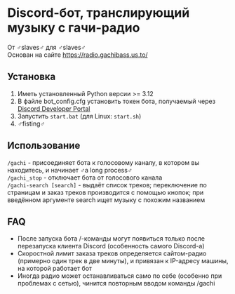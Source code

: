 # Discord-бот, транслирующий музыку с гачи-радио

От ♂️slaves♂️ для ♂️slaves♂️  
Основан на сайте https://radio.gachibass.us.to/

## Установка
1. Иметь установленный Python версии >= 3.12
2. В файле bot_config.cfg установить токен бота, получаемый через [Discord Developer Portal](https://discord.com/developers/applications)
3. Запустить `start.bat` (для Linux: `start.sh`)
4. ♂️fisting♂️

## Использование
`/gachi` - присоединяет бота к голосовому каналу, в котором вы находитесь, и начинает ♂️a long process♂️  
`/gachi_stop` - отключает бота от голосового канала  
`/gachi-search [search]` - выдаёт список треков; переключение по страницам и заказ треков производится с помощью кнопок; при введённом аргументе search ищет музыку с похожим названием

## FAQ
- После запуска бота /-команды могут появиться только после перезапуска клиента Discord (особенность самого Discord-а)
- Скоростной лимит заказа треков определяется сайтом-радио (примерно один трек в две минуты), и привязан к IP-адресу машины, на которой работает бот
- Иногда радио может останавливаться само по себе (особенно при проблемах с сетью), чинится повторным вводом команды /gachi
